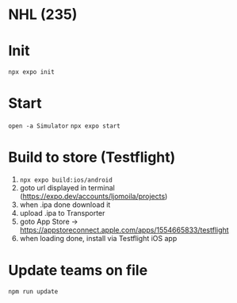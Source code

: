 # NHL (235)

# Init

`npx expo init`

# Start

`open -a Simulator`
`npx expo start`

# Build to store (Testflight)

1. `npx expo build:ios/android`
2. goto url displayed in terminal (https://expo.dev/accounts/ljomoila/projects)
3. when .ipa done download it
4. upload .ipa to Transporter
5. goto App Store -> https://appstoreconnect.apple.com/apps/1554665833/testflight
6. when loading done, install via Testflight iOS app

# Update teams on file

`npm run update`
